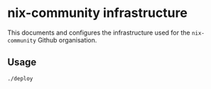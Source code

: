 # nix-community infrastructure

This documents and configures the infrastructure used for the `nix-community` Github organisation.

## Usage

`./deploy`
